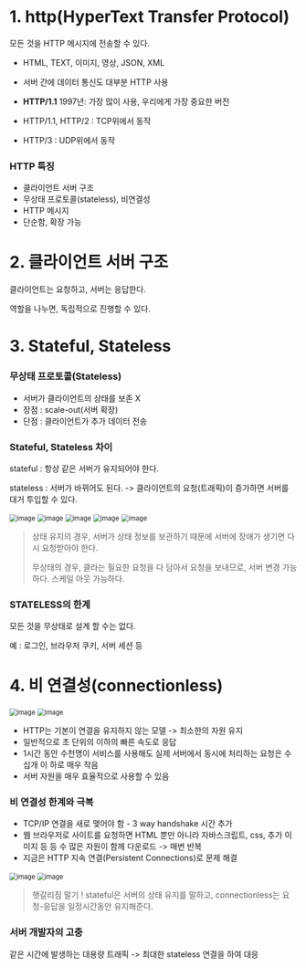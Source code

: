 # 1. http(HyperText Transfer Protocol)

모든 것을 HTTP 메시지에 전송할 수 있다.

- HTML, TEXT, 이미지, 영상, JSON, XML
- 서버 간에 데이터 통신도 대부분 HTTP 사용

- **HTTP/1.1** 1997년: 가장 많이 사용, 우리에게 가장 중요한 버전
- HTTP/1.1, HTTP/2 : TCP위에서 동작
- HTTP/3 : UDP위에서 동작

### HTTP 특징

- 클라이언트 서버 구조
- 무상태 프로토콜(stateless), 비연결성
- HTTP 메시지
-  단순함, 확장 가능

# 2. 클라이언트 서버 구조

클라이언트는 요청하고, 서버는 응답한다.

역할을 나누면, 독립적으로 진행할 수 있다.

# 3. Stateful, Stateless

### 무상태 프로토콜(Stateless)

- 서버가 클라이언트의 상태를 보존 X
- 장점 : scale-out(서버 확장) 
- 단점 : 클라이언트가 추가 데이터 전송

### Stateful, Stateless 차이

stateful : 항상 같은 서버가 유지되어야 한다.

stateless : 서버가 바뀌어도 된다. -> 클라이언트의 요청(트래픽)이 증가하면 서버를 대거 투입할 수 있다.

<img src="https://user-images.githubusercontent.com/38436013/127138575-1830038f-a95a-41e9-8f96-2602f5638d8f.png" alt="image" style="zoom:80%;" />
<img src="https://user-images.githubusercontent.com/38436013/127138598-dc49d4eb-981b-48ac-9d95-5a60a88cb4be.png" alt="image" style="zoom:80%;" />
<img src="https://user-images.githubusercontent.com/38436013/127138625-8fc4e4c1-bb37-4fec-b8ce-dfae94744119.png" alt="image" style="zoom:80%;" />
<img src="https://user-images.githubusercontent.com/38436013/127138656-803a0722-ab10-4ca3-8caa-297563fad15e.png" alt="image" style="zoom:80%;" />
<img src="https://user-images.githubusercontent.com/38436013/127138717-c4e724e8-e2db-40af-91fe-c7496a8ea8a5.png" alt="image" style="zoom:80%;" />

> 상태 유지의 경우,  서버가 상태 정보를 보관하기 때문에 서버에 장애가 생기면 다시 요청받아야 한다.
>
> 무상태의 경우, 클라는 필요한 요청을 다 담아서 요청을 보내므로, 서버 변경 가능하다. 스케일 아웃 가능하다.

### STATELESS의 한계

모든 것을 무상태로 설계 할 수는 없다.

예 : 로그인, 브라우저 쿠키, 서버 세션  등

# 4. 비 연결성(connectionless)

<img src="https://user-images.githubusercontent.com/38436013/127144261-b3dad783-162f-4050-a8a2-8485a5ab82cc.png" alt="image" style="zoom:80%;" />

<img src="https://user-images.githubusercontent.com/38436013/127144426-039ea5da-0ad0-48a8-bfc7-9bc48646481f.png" alt="image" style="zoom:80%;" />

- HTTP는 기본이 연결을 유지하지 않는 모델 -> 최소한의 자원 유지 
- 일반적으로 초 단위의 이하의 빠른 속도로 응답 
- 1시간 동안 수천명이 서비스를 사용해도 실제 서버에서 동시에 처리하는 요청은 수십개 이 하로 매우 작음 
- 서버 자원을 매우 효율적으로 사용할 수 있음

### 비 연결성 한계와 극복

- TCP/IP 연결을 새로 맺어야 함 - 3 way handshake 시간 추가
- 웹 브라우저로 사이트를 요청하면 HTML 뿐만 아니라 자바스크립트, css, 추가 이미지 등 등 수 많은 자원이 함께 다운로드 -> 매번 반복
- 지금은 HTTP 지속 연결(Persistent Connections)로 문제 해결

<img src="https://user-images.githubusercontent.com/38436013/127144921-dfd3e6c1-d759-479f-b198-b58ab0413e1e.png" alt="image" style="zoom:80%;" />

<img src="https://user-images.githubusercontent.com/38436013/127144898-bca4d438-e294-488a-84ec-59f82d397af9.png" alt="image" style="zoom:80%;" />

> 햇갈리짐 말기 ! stateful은 서버의 상태 유지를 말하고, connectionless는 요청-응답을 일정시간동안 유지해준다.

### 서버 개발자의 고충

같은 시간에 발생하는 대용량 트래픽 -> 최대한 stateless 연결을 하여 대응

